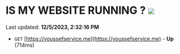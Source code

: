# IS MY WEBSITE RUNNING ? [![](https://img.shields.io/static/v1?label=Sponsor&message=%E2%9D%A4&logo=GitHub&color=%23fe8e86)](https://github.com/sponsors/<username>)

Last updated: **12/5/2023, 2:32:16 PM**

- `GET` [https://youssefservice.me](https://youssefservice.me) - **Up** (714ms)
